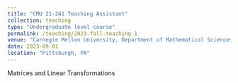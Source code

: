 ```yaml
---
title: "CMU 21-241 Teaching Assistant"
collection: teaching
type: "Undergraduate level course"
permalink: /teaching/2023-fall-teaching-1
venue: "Carnegie Mellon University, Department of Mathematical Sciences"
date: 2023-09-01
location: "Pittsburgh, PA"
---
```


Matrices and Linear Transformations

<!-- Heading 1
======

Heading 2
======

Heading 3
====== -->